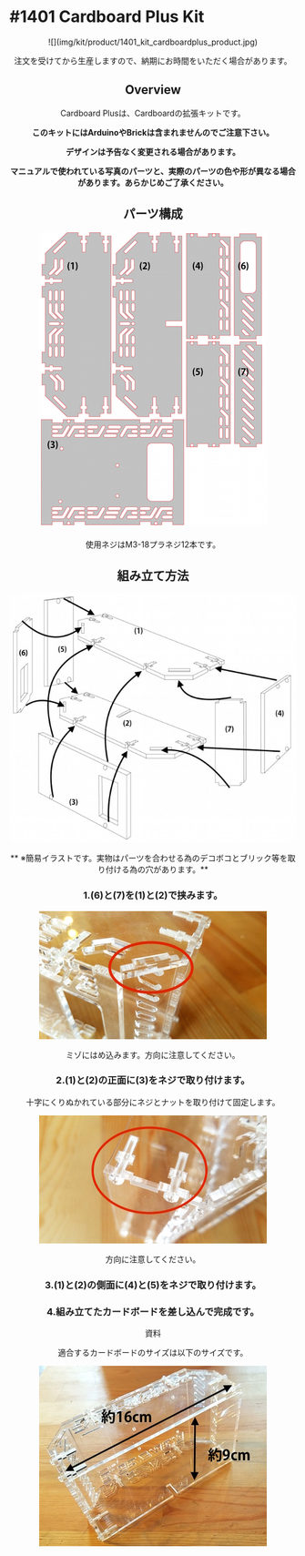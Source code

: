 # #1401 Cardboard Plus Kit

<center>![](img/kit/product/1401_kit_cardboardplus_product.jpg)

<!--COLORME-->

注文を受けてから生産しますので、納期にお時間をいただく場合があります。

## Overview
Cardboard Plusは、Cardboardの拡張キットです。

**このキットにはArduinoやBrickは含まれませんのでご注意下さい。**

**デザインは予告なく変更される場合があります。**

**マニュアルで使われている写真のパーツと、実際のパーツの色や形が異なる場合があります。あらかじめご了承ください。**

## パーツ構成

![](/img/1100_case/manual/cardboardplus_00.jpg)

使用ネジはM3-18プラネジ12本です。

## 組み立て方法
![](/img/1100_case/manual/cardboardplus_01.jpg)

** ※簡易イラストです。実物はパーツを合わせる為のデコボコとブリック等を取り付ける為の穴があります。**

### 1.(6)と(7)を(1)と(2)で挟みます。

![](/img/1100_case/manual/cardboardplus_02.jpg)

ミゾにはめ込みます。方向に注意してください。

### 2.(1)と(2)の正面に(3)をネジで取り付けます。

十字にくりぬかれている部分にネジとナットを取り付けて固定します。

![](/img/1100_case/manual/cardboardplus_03.jpg)

方向に注意してください。

### 3.(1)と(2)の側面に(4)と(5)をネジで取り付けます。

### 4.組み立てたカードボードを差し込んで完成です。

資料

適合するカードボードのサイズは以下のサイズです。

![](/img/1100_case/manual/cardboardplus_04.jpg)